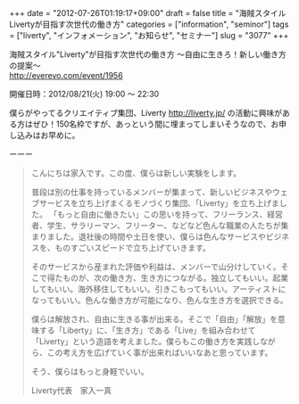 +++
date = "2012-07-26T01:19:17+09:00"
draft = false
title = "海賊スタイルLivertyが目指す次世代の働き方"
categories = ["information", "seminor"]
tags = ["liverty", "インフォメーション", "お知らせ", "セミナー"]
slug = "3077"
+++

海賊スタイル"Liverty"が目指す次世代の働き方
〜自由に生きろ！新しい働き方の提案〜<br />
<a href="http://everevo.com/event/1956">http://everevo.com/event/1956</a>

開催日時：2012/08/21(火) 19:00 ～ 22:30

僕らがやってるクリエイティブ集団、Liverty <a href="http://liverty.jp/">http://liverty.jp/</a> の活動に興味がある方はぜひ！150名枠ですが、あっという間に埋まってしまいそうなので、お申し込みはお早めに。

ーーー

<blockquote>こんにちは家入です。この度、僕らは新しい実験をします。
 
普段は別の仕事を持っているメンバーが集まって、新しいビジネスやウェブサービスを立ち上げまくるモノづくり集団、「Liverty」を立ち上げました。 「もっと自由に働きたい」この思いを持って、フリーランス、経営者、学生、サラリーマン、フリーター、などなど色んな職業の人たちが集まりました。退社後の時間や土日を使い、僕らは色んなサービスやビジネスを、ものすごいスピードで立ち上げていきます。
 
そのサービスから産まれた評価や利益は、メンバーで山分けしていく。そこで得たものが、次の働き方、生き方につながる。独立してもいい。起業してもいい。海外移住してもいい。引きこもってもいい。アーティストになってもいい。色んな働き方が可能になり、色んな生き方を選択できる。
 
僕らは解放され、自由に生きる事が出来る。そこで「自由」「解放」を意味する「Liberty」に、「生き方」である「Live」を組み合わせて 「Liverty」という造語を考えました。僕らもこの働き方を実践しながら、この考え方を広げていく事が出来ればいいなあと思っています。
 
そう、僕らはもっと身軽でいい。
 
Liverty代表　家入一真</blockquote>
